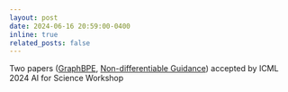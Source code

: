 ```yaml
---
layout: post
date: 2024-06-16 20:59:00-0400
inline: true
related_posts: false
---
```


Two papers ([GraphBPE](https://openreview.net/forum?id=tUEug4t6kG), [Non-differentiable Guidance](https://openreview.net/forum?id=1KgSm4R0NP)) accepted by ICML 2024 AI for Science Workshop
